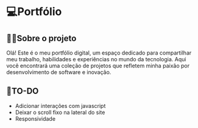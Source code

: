 # 💻Portfólio

## 👋🏼Sobre o projeto
 Olá! Este é o meu portfólio digital, um espaço dedicado para compartilhar meu trabalho, habilidades e experiências no mundo da tecnologia.
 Aqui você encontrará uma coleção de projetos que refletem minha paixão por desenvolvimento de software e inovação.

## 🔧TO-DO
- Adicionar interações com javascript
- Deixar o scroll fixo na lateral do site
- Responsividade
